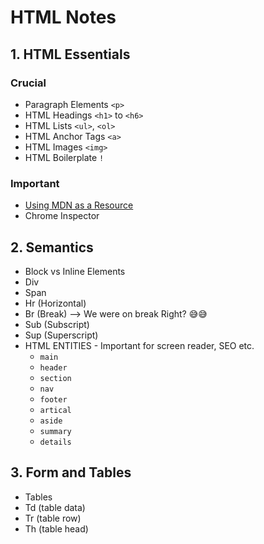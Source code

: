 # HTML Notes

## 1. HTML Essentials

### Crucial
- Paragraph Elements `<p>`
- HTML Headings `<h1>` to `<h6>`
- HTML Lists `<ul>`, `<ol>`
- HTML Anchor Tags `<a>`
- HTML Images `<img>`
- HTML Boilerplate `!`

### Important
- [Using MDN as a Resource](https://developer.mozilla.org/en-US/docs/Learn/HTML)
- Chrome Inspector

## 2. Semantics
- Block vs Inline Elements
- Div 
- Span
- Hr (Horizontal)
- Br (Break) --> We were on break Right? 😅😅
- Sub (Subscript) 
- Sup (Superscript)
- HTML ENTITIES - Important for screen reader, SEO etc.
    - `main`
    - `header`
    - `section`
    - `nav`
    - `footer`
    - `artical`
    - `aside`
    - `summary`
    - `details`

## 3. Form and Tables
- Tables
- Td (table data)
- Tr (table row)
- Th (table head)


